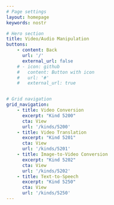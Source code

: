 ```yaml
---
# Page settings
layout: homepage
keywords: nostr

# Hero section
title: Video/Audio Manipulation
buttons:
    - content: Back
      url: '/'
      external_url: false
    # - icon: github
    #   content: Button with icon
    #   url: '#'
    #   external_url: true


# Grid navigation
grid_navigation:
    - title: Video Conversion
      excerpt: "Kind 5200"
      cta: View
      url: '/kinds/5200'
    - title: Video Translation
      excerpt: "Kind 5201"
      cta: View
      url: '/kinds/5201'
    - title: Image-to-Video Conversion
      excerpt: "Kind 5202"
      cta: View
      url: '/kinds/5202'
    - title: Text-to-Speech
      excerpt: "Kind 5250"
      cta: View
      url: '/kinds/5250'
---
```

